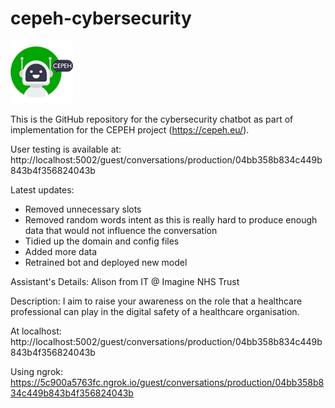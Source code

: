 # cepeh-cybersecurity
![Image of CEPEH Logo](https://github.com/jameshenderson12/cepeh-cybersecurity/blob/main/cepehlogo_100x100.png)

This is the GitHub repository for the cybersecurity chatbot as part of implementation for the CEPEH project (https://cepeh.eu/).

User testing is available at:
http://localhost:5002/guest/conversations/production/04bb358b834c449b843b4f356824043b

Latest updates:
- Removed unnecessary slots
- Removed random words intent as this is really hard to produce enough data that would not influence the conversation
- Tidied up the domain and config files
- Added more data
- Retrained bot and deployed new model

Assistant's Details:
Alison from IT @ Imagine NHS Trust

Description:
I aim to raise your awareness on the role that a healthcare professional can play in the digital safety of a healthcare organisation.

At localhost:
http://localhost:5002/guest/conversations/production/04bb358b834c449b843b4f356824043b

Using ngrok:
https://5c900a5763fc.ngrok.io/guest/conversations/production/04bb358b834c449b843b4f356824043b
